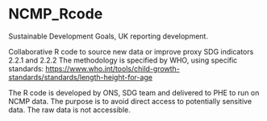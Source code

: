 # NCMP_Rcode

Sustainable Development Goals, UK reporting development.

Collaborative R code to source new data or improve proxy SDG indicators 2.2.1 and 2.2.2
The methodology is specified by WHO, using specific standards: https://www.who.int/tools/child-growth-standards/standards/length-height-for-age

The R code is developed by ONS, SDG team and delivered to PHE to run on NCMP data. The purpose is to avoid direct access to potentially sensitive data.
The raw data is not accessible.
